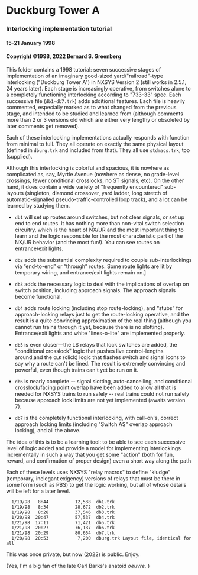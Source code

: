 #  Duckburg Tower A
### Interlocking implementation tutorial
#### 15-21 January 1998
#### Copyright ©1998, 2022 Bernard S. Greenberg

This folder contains a 1998 tutorial: seven successive stages of implementation of an imaginary good-sized yard/"railroad"-type interlocking ("Duckburg Tower A") in NXSYS Version 2 (still works in 2.5.1, 24 years later). Each stage is increasingly operative, from switches alone  to a completely functioning interlocking according to "733-33" spec.  Each successive file (`db1-db7.trk`) adds additional features.  Each file is heavily commented, especially marked as to what changed from the previous stage, and intended to be studied and learned from (although comments more than 2 or 3 versions old which are either very lengthy or
obsoleted by later comments get removed).

Each of these interlocking implementations actually responds with function from minimal to full.  They all operate on exactly the same physical layout (defined in `dburg.trk` and included from that). They all use `stdmacs.trk`, too (supplied).

Although this interlocking is colorful and spacious, it is nowhere as complicated as, say, Myrtle Avenue (nowhere as dense, no grade-level crossings, fewer conditional crosslocks, no ST signals, etc).  On the other hand, it does contain a wide variety of "frequently encountered" sub-layouts (singleton, diamond crossover, yard ladder, long stretch of automatic-signalled pseudo-traffic-controlled loop track), and a lot can be learned by studying them.

- `db1` will set up routes around switches, but not clear signals, or set up end to end routes.  It has nothing more than non-vital switch selection circuitry, which is the heart of NX/UR and the most important  thing to learn and the logic responsible for the most characteristic part of the NX/UR behavior (and the most fun!).  You can see routes on entrance/exit lights.

- `db2` adds the substantial complexity required to couple sub-interlockings via “end-to-end” or “through” routes.  Some route lights are lit by temporary wiring, and entrance/exit lights remain on.]

- `db3` adds the necessary logic to deal with the implications of overlap on switch position, including approach signals.  The approach signals become functional.

- `db4` adds route locking (including stop route-locking), and “stubs” for  approach-locking relays just to get the route-locking operative, and the result is a quite convincing approximation of the real thing  (although you cannot run trains through it yet, because there is no slotting). Entrance/exit lights and white "lines-o-lite" are implemented properly.

- `db5` is even closer—the LS relays that lock switches are added, the "conditional crosslock" logic that pushes live control-lengths around,and the `CLK` (click) logic that flashes switch and signal icons to say why a route can't be lined.  The result is extremely convincing and powerful, even though trains can't yet be run on it.

- `db6` is nearly complete -- signal slotting, auto-cancelling, and conditional crosslock/facing point overlap have been added to allow all that is needed for NXSYS trains to run safely -- real trains could not run safely because approach lock limits are not yet implemented (awaits version 7).

- `db7` is the completely functional interlocking, with call-on's, correct approach locking limits (including "Switch AS" overlap approach locking), and all the above.

The idea of this is to be a learning tool: to be able to see each successive level of logic added and provide a model for implementing interlockings incrementally in such a way that you get some "action" (both for fun, reward, and confirmation of proper design) even a
short way along the path

Each of these levels uses NXSYS "relay macros" to define "kludge" (temporary, inelegant exigency) versions of relays that must be there in some form (such as PBS) to get the logic working, but all of whose details will be left for a later level.

 	

~~~~
  1/19/98   8:44          12,538  db1.trk
  1/19/98   8:34          28,672  db2.trk
  1/19/98   8:28          37,546  db3.trk
  1/20/98  20:47          57,537  db4.trk
  1/21/98  17:11          71,421  db5.trk
  1/21/98  20:27          76,137  db6.trk
  1/21/98  20:29          80,654  db7.trk
  1/20/98  20:53           7,200  dburg.trk Layout file, identical for all
~~~~

This was once private, but now (2022) is public.  Enjoy. 

(Yes, I'm a big fan of the late Carl Barks's anatoid *oeuvre.* )